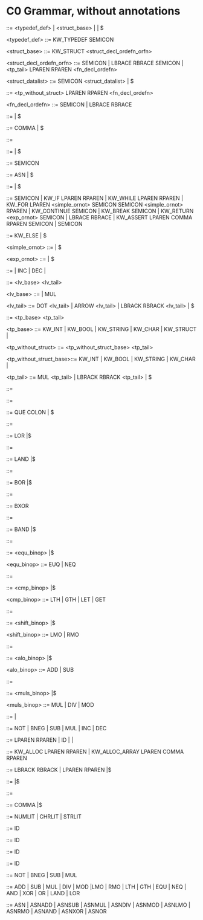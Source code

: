 #  C0 Grammar, without annotations

<prog> ::= <typedef_def> <prog> | <struct_base> <prog> | <Gfn> <prog>
    | $

<typedef_def> ::= KW_TYPEDEF <tp> <aid> SEMICON


<struct_base> ::= KW_STRUCT <sid> <struct_decl_ordefn_orfn>

<struct_decl_ordefn_orfn> ::= SEMICON 
    | LBRACE <structdatalist> RBRACE SEMICON
    | <tp_tail> <vid> LPAREN <paralist> RPAREN <fn_decl_ordefn>

<struct_datalist> ::= <tp> <fid> SEMICON <struct_datalist>
    | $


<Gfn> ::= <tp_without_struct> <vid> LPAREN <paralist> RPAREN <fn_decl_ordefn>

<fn_decl_ordefn> ::= SEMICON | LBRACE <body> RBRACE

<paralist> ::= <tp> <vid> <para>
    | $

<para> ::= COMMA <tp> <vid> <para>
    | $


<body> ::= <decllist> <stmtlist>

<decllist> ::= <decl> <decllist>
    | $

<decl> ::= <tp> <vid> <init> SEMICON

<init> ::= ASN <exp>
    | $


<stmtlist> ::= <stmt> <stmtlist>
    | $

<stmt> ::= <simple> SEMICON
    | KW_IF LPAREN <exp> RPAREN <stmt> <else>
    | KW_WHILE LPAREN <exp> RPAREN <stmt>
    | KW_FOR LPAREN <simple_ornot> SEMICON <exp> SEMICON <simple_ornot> RPAREN <stmt>
    | KW_CONTINUE SEMICON
    | KW_BREAK SEMICON
    | KW_RETURN <exp_ornot> SEMICON
    | LBRACE <body> RBRACE
    | KW_ASSERT LPAREN <exp> COMMA <exp> RPAREN SEMICON
    | SEMICON

<else> ::= KW_ELSE <stmt> 
    | $

<simple_ornot> ::= <simple> 
    | $

<exp_ornot> ::= <exp> 
    | $

<simple> ::= <lv> <asnop> <exp>
    | <lv> INC
    | <lv> DEC
    | <exp>


<lv> ::= <lv_base> <lv_tail> 

<lv_base> ::= <vid> | MUL <lv>

<lv_tail> ::= DOT <fid> <lv_tail> | ARROW <fid> <lv_tail>
    | LBRACK <exp> RBRACK <lv_tail> 
    | $


<tp> ::= <tp_base> <tp_tail>

<tp_base> ::= KW_INT | KW_BOOL | KW_STRING | KW_CHAR
    | KW_STRUCT <sid> | <aid>

<tp_without_struct> ::= <tp_without_struct_base> <tp_tail>

<tp_without_struct_base>::= KW_INT | KW_BOOL | KW_STRING | KW_CHAR
    | <aid>

<tp_tail> ::= MUL <tp_tail> | LBRACK <literal> RBRACK <tp_tail>
    | $

<expr> ::= <triexpr>

<triexpr> ::= <lorexpr> <tritail> 

<tritail> ::= QUE <lorexpr> <tritail> COLON <lorexpr> <tritail>
    | $

<lorexpr> ::= <landexpr> <lortail>

<lortail> ::= LOR <landexpr> <lortail>
    |$

<landexpr> ::= <borexpr> <landtail>

<landtail> ::= LAND <borexpr> <landtail>
    |$

<borexpr> ::= <bxorexpr> <bortail>

<bortail> ::= BOR <bxorexpr> <bortail>
    |$

<bxorexpr> ::= <bandexpr> <bxortail>

<bxortail> ::= BXOR <bandexpr> <bxortail>

<bandexpr> ::= <cmpexpr> <bandtail>

<bandtail> ::= BAND <equexpr> <bandtail>
    |$

<equexpr> ::= <cmpexpr> <equtail>

<equtail> ::= <equ_binop> <cmpexpr> <equtail>
    |$

<equ_binop> ::= EUQ | NEQ

<cmpexpr> ::= <shiftexpr> <cmptail>

<cmptail> ::= <cmp_binop> <shiftexpr> <cmptail>
    |$

<cmp_binop> ::= LTH | GTH | LET | GET

<shiftexpr> ::= <aloexpr> <shifttail>

<shifttail> ::= <shift_binop> <aloexpr> <shifttail>
    |$

<shift_binop> ::= LMO | RMO

<aloexpr> ::= <mlusexpr> <alotail>

<alotail> ::= <alo_binop> <mlusexpr> <alotail>
    |$

<alo_binop> ::= ADD | SUB

<mlusexpr> ::= <unopexpr> <mulstail>

<mulstail> ::= <muls_binop> <unopexpr> <mulstail>
    |$

<muls_binop> ::= MUL | DIV | MOD

<unopexpr> ::= <unop> <unopexpr>
    | <elem>

<unop> ::= NOT | BNEG | SUB | MUL | INC | DEC

<elem> ::= LPAREN <expr> RPAREN
    | ID <idexpr>
    | <allocs>
    | <literal>

<alocs> ::= KW_ALLOC LPAREN <tp> RPAREN
    | KW_ALLOC_ARRAY LPAREN <tp> COMMA <expr> RPAREN

<idexpr> ::= LBRACK <expr> RBRACK
    | LPAREN <realarg> RPAREN
    |$

<realarg> ::= <arg> <arglist>
    |$

<arg> ::= <expr>

<arglist> ::= COMMA <arg> <arglist>
    |$

<literal> ::= NUMLIT | CHRLIT | STRLIT

<vid> ::= ID

<sid> ::= ID

<fid> ::= ID

<aid> ::= ID

<unop> ::= NOT | BNEG | SUB | MUL

<binop> ::= ADD | SUB | MUL | DIV | MOD |LMO | RMO | LTH | GTH | EQU | NEQ | AND | XOR | OR  | LAND | LOR
	
<asnop> ::= ASN | ASNADD | ASNSUB | ASNMUL | ASNDIV | ASNMOD | ASNLMO | ASNRMO | ASNAND | ASNXOR | ASNOR